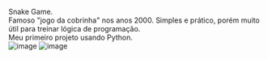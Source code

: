 Snake Game. <br>Famoso "jogo da cobrinha" nos anos 2000. Simples e prático, porém muito útil para treinar lógica de programação. 
<br>
Meu primeiro projeto usando Python.
<br>
![image](https://github.com/CarneiroD/Snake-Game/assets/104696624/6702f0fb-e79d-4c5b-b706-0603d61de2ae)
![image](https://github.com/CarneiroD/Snake-Game/assets/104696624/b323108a-fa76-4616-b767-cb10d1618d4b)
